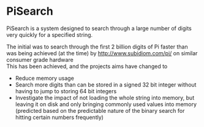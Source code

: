PiSearch
========
PiSearch is a system designed to search through a large number of digits very quickly for a specified string.  
  
The initial was to search through the first 2 billion digits of Pi faster than was being achieved (at the time) by http://www.subidiom.com/pi/ on similar consumer grade hardware  
This has been achieved, and the projects aims have changed to  
- Reduce memory usage  
- Search more digits than can be stored in a signed 32 bit integer without having to jump to storing 64 bit integers
- Investigate the impact of not loading the whole string into memory, but leaving it on disk and only bringing commonly used values into memory (predicted based on the predictable nature of the binary search for hitting certain numbers frequently)
